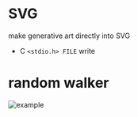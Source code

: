 # SVG

make generative art directly into SVG

* C `<stdio.h> FILE` write

# random walker

![example](https://cdn.rawgit.com/robbykraft/SVG/master/images/random_walker.svg)